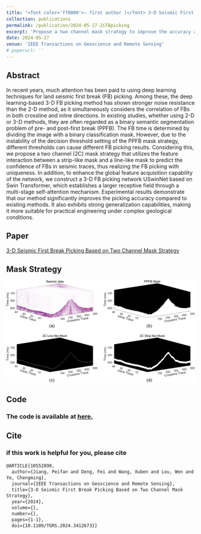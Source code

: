 ```yaml
---
title: "<font color='ff0000'>✧ first author |</font> 3-D Seismic First Break Picking Based on Two Channel Mask Strategy"
collection: publications
permalink: /publication/2024-05-27-2CFBpicking
excerpt: 'Propose a two channel mask strategy to improve the accuracy and generalization of first break picking.'
date: 2024-05-27
venue: 'IEEE Transactions on Geoscience and Remote Sensing'
# paperurl: ''
---
```


## Abstract

In recent years, much attention has been paid to using deep learning techniques for land seismic first break (FB) picking. Among these, the deep learning-based 3-D FB picking method has shown stronger noise resistance than the 2-D method, as it simultaneously considers the correlation of FBs in both crossline and inline directions. In existing studies, whether using 2-D or 3-D methods, they are often regarded as a binary semantic segmentation problem of pre- and post-first break (PPFB). The FB time is determined by dividing the image with a binary classification mask. However, due to the instability of the decision threshold setting of the PPFB mask strategy, different thresholds can cause different FB picking results. Considering this, we propose a two channel (2C) mask strategy that utilizes the feature interaction between a strip-like mask and a line-like mask to predict the confidence of FBs in seismic traces, thus realizing the FB picking with uniqueness. In addition, to enhance the global feature acquisition capability of the network, we construct a 3-D FB picking network USwinNet based on Swin Transformer, which establishes a larger receptive field through a multi-stage self-attention mechanism. Experimental results demonstrate that our method significantly improves the picking accuracy compared to existing methods. It also exhibits strong generalization capabilities, making it more suitable for practical engineering under complex geological conditions.

## Paper

[3-D Seismic First Break Picking Based on Two Channel Mask Strategy](https://ieeexplore.ieee.org/document/10552898)

## Mask Strategy
![Mask Strategy](../images/FB/2CFB.png)


## Code

### The code is available at [here.](https://github.com/jiangpeifan/2C-SeismicFBpicking)

## Cite


### if this work is helpful for you, please cite

```
@ARTICLE{10552898,
  author={Jiang, Peifan and Deng, Fei and Wang, Xuben and Lou, Wen and Ye, Chengming},
  journal={IEEE Transactions on Geoscience and Remote Sensing}, 
  title={3-D Seismic First Break Picking Based on Two Channel Mask Strategy}, 
  year={2024},
  volume={},
  number={},
  pages={1-1},
  doi={10.1109/TGRS.2024.3412673}}
````

